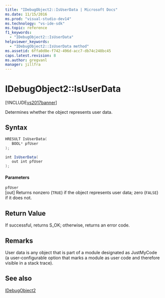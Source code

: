 ```yaml
---
title: "IDebugObject2::IsUserData | Microsoft Docs"
ms.date: 11/15/2016
ms.prod: "visual-studio-dev14"
ms.technology: "vs-ide-sdk"
ms.topic: reference
f1_keywords: 
  - "IDebugObject2::IsUserData"
helpviewer_keywords: 
  - "IDebugObject2::IsUserData method"
ms.assetid: 6ffa0d0e-f742-496d-acc7-db74c248bc45
caps.latest.revision: 8
ms.author: gregvanl
manager: jillfra
---
```

# IDebugObject2::IsUserData
[!INCLUDE[vs2017banner](../../../includes/vs2017banner.md)]

Determines whether the object represents user data.  
  
## Syntax  
  
```cpp  
HRESULT IsUserData(  
   BOOL* pfUser  
);  
```  
  
```csharp  
int IsUserData(  
   out int pfUser  
);  
```  
  
#### Parameters  
 `pfUser`  
 [out] Returns nonzero (`TRUE`) if the object represents user data; zero (`FALSE`) if it does not.  
  
## Return Value  
 If successful, returns S_OK; otherwise, returns an error code.  
  
## Remarks  
 User data is any object that is part of a module designated as JustMyCode (a user-configurable option that marks a module as user code and therefore visible in a stack trace).  
  
## See also  
 [IDebugObject2](../../../extensibility/debugger/reference/idebugobject2.md)
